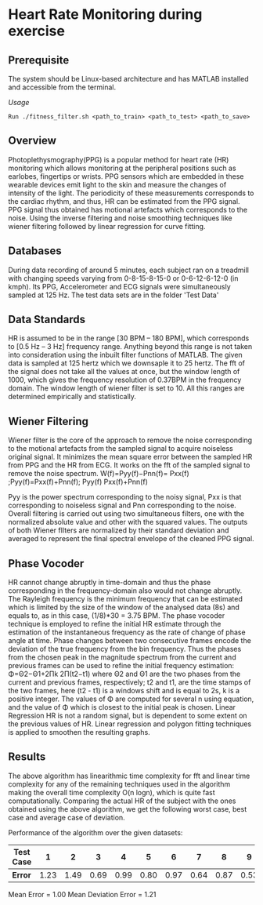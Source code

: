 # Heart Rate Monitoring during exercise

## Prerequisite

The system should be Linux-based architecture and has MATLAB installed and accessible from the terminal.

*Usage*
```
Run ./fitness_filter.sh <path_to_train> <path_to_test> <path_to_save>
```

## Overview

Photoplethysmography(PPG) is a popular method for heart rate (HR) monitoring which allows monitoring at the peripheral positions such as earlobes, fingertips or wrists. PPG sensors which are embedded in these wearable devices emit light to the skin and measure the changes of intensity of the light. The periodicity of these measurements corresponds to the cardiac rhythm, and thus, HR can be estimated from the PPG signal. PPG signal thus obtained has motional artefacts which corresponds to the noise. Using the inverse filtering and noise smoothing techniques like wiener filtering followed by linear regression for curve fitting.

## Databases

During data recording of around 5 minutes, each subject ran on a treadmill with changing speeds varying from 0-8-15-8-15-0 or 0-6-12-6-12-0 (in kmph). Its PPG, Accelerometer and ECG signals were simultaneously sampled at 125 Hz. The test data sets are in the folder 'Test Data'

## Data Standards

HR is assumed to be in the range [30 BPM – 180 BPM], which corresponds to [0.5 Hz – 3 Hz] frequency range. Anything beyond this range is not taken into consideration using the inbuilt filter functions of MATLAB. The given data is sampled at 125 hertz which we downsaple it to 25 hertz. The fft of the signal does not take all the values at once, but the window length of 1000, which gives the frequency resolution of 0.37BPM in the frequency domain. The window length of wiener filter is set to 10. All this ranges are determined empirically and statistically.

## Wiener Filtering

Wiener filter is the core of the approach to remove the noise corresponding to the motional artefacts from the sampled signal to acquire noiseless original signal. It minimizes the mean square error between the sampled HR from PPG and the HR from ECG. It works on the fft of the sampled signal to remove the noise spectrum.
W(f)=Pyy(f)−Pnn(f)= Pxx(f) ;Pyy(f)=Pxx(f)+Pnn(f); Pyy(f) Pxx(f)+Pnn(f)

Pyy is the power spectrum corresponding to the noisy signal, Pxx is that corresponding to noiseless signal and Pnn corresponding to the noise. Overall filtering is carried out using two simultaneous filters, one with the normalized absolute value and other with the squared values. The outputs of both Wiener fIlters are normalized by their standard deviation and averaged to represent the final spectral envelope of the cleaned PPG signal.

## Phase Vocoder

HR cannot change abruptly in time-domain and thus the phase corresponding in the frequency-domain also would not change abruptly. The Rayleigh frequency is the minimum frequency that can be estimated which is limited by the size of the window of the analysed data (8s) and equals to, as in this case, (1/8)*30 = 3.75 BPM. The phase vocoder technique is employed to refine the initial HR estimate through the estimation of the instantaneous frequency as the rate of change of phase angle at time. Phase changes between two consecutive frames encode the deviation of the true frequency from the bin frequency. Thus the phases from the chosen peak in the magnitude spectrum from the current and previous frames can be used to refine the initial frequency estimation:
Φ=Θ2−Θ1+2Πk 2Π(t2−t1)
where Θ2 and Θ1 are the two phases from the current and previous frames, respectively; t2 and t1, are the time stamps of the two frames, here (t2 - t1) is a windows shift and is equal to 2s, k is a positive integer. The values of
Φ are computed for several n using equation, and the value of Φ which is closest to the initial peak is chosen.
Linear Regression
HR is not a random signal, but is dependent to some extent on the previous values of HR. Linear regression and polygon fitting techniques is applied to smoothen the resulting graphs.

## Results

The above algorithm has linearithmic time complexity for fft and linear time complexity for any of the remaining techniques used in the algorithm making the overall time complexity O(n logn), which is quite fast computationally.
Comparing the actual HR of the subject with the ones obtained using the above algorithm, we get the following worst case, best case and average case of deviation.

Performance of the algorithm over the given datasets:

| Test Case | 1 | 2 | 3 | 4 | 5 | 6 | 7 | 8 | 9 | 10 | 11 | 12 |
| - | - | - | - | - | - | - | - | - | - | - | - | - |
| **Error** | 1.23 | 1.49 | 0.69 | 0.99 | 0.80 | 0.97 | 0.64 | 0.87 | 0.53 | 1.89 | 1.05 | 0.91 |

Mean Error = 1.00
Mean Deviation Error = 1.21
